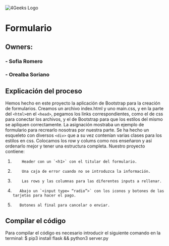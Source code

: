 ![4Geeks Logo](https://4geeksacademy.com//images/4geeks-logo.png)
# Formulario
## Owners:
###     - Sofia Romero
###     - Orealba Soriano
## Explicación del proceso
Hemos hecho en este proyecto la aplicación de Bootstrap para la creación de formularios. Creamos un archivo index.html y uno main.css, y en la parte del `<html>`en el `<head>`, pegamos los links correspondientes, como el de css para conectar los archivos, y el de Bootstrap para que los estilos del mismo se apliquen correctamente.
La asignación mostraba un ejemplo de formulario para recrearlo nosotras por nuestra parte. Se ha hecho un esqueleto con diversos `<div>` que a su vez contenían varias clases para los estilos en css. Colocamos los row y colums como nos enseñaron y así ordenarlo mejor y tener una estructura completa.
Nuestro proyecto contiene:
1.         Header con un `<h1>` con el titular del formulario.
2.         Una caja de error cuando no se introduzca la información.
3.         Las rows y las columnas para las diferentes inputs a rellenar.
4.        Abajo un `<input type= “radio”>` con los iconos y botones de las tarjetas para hacer el pago.
5.        Botones al final para cancelar o enviar.
## Compilar el código
Para compilar el código es necesario introducir el siguiente comando en la terminal:
$ pip3 install flask && python3 server.py
